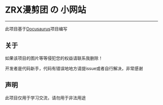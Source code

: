 # ZRX漫剪团 の 小网站

***

此项目基于[Docusaurus](https://docusaurus.io/zh-CN/docs)项目编写

## 关于

如果该项目的图片等等侵犯您的权益请联系我删除！  

开发者是代码新手，代码有错误地地方请提issue或者自行解决，非常感谢

## 声明

此项目仅用于学习交流，请勿用于非法用途
